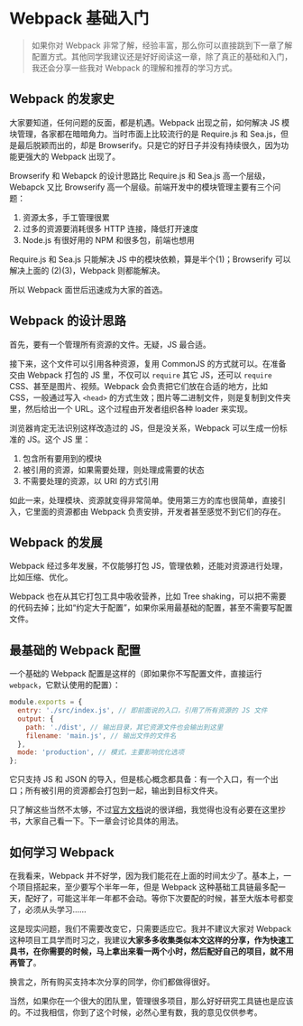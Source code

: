 Webpack 基础入门
========

> 如果你对 Webpack 非常了解，经验丰富，那么你可以直接跳到下一章了解配置方式。其他同学我建议还是好好阅读这一章，除了真正的基础和入门，我还会分享一些我对 Webpack 的理解和推荐的学习方式。

Webpack 的发家史
--------

大家要知道，任何问题的反面，都是机遇。Webpack 出现之前，如何解决 JS 模块管理，各家都在暗暗角力。当时市面上比较流行的是 Require.js 和 Sea.js，但是最后脱颖而出的，却是 Browserify。只是它的好日子并没有持续很久，因为功能更强大的 Webpack 出现了。

Browserify 和 Webapck 的设计思路比 Require.js 和 Sea.js 高一个层级，Webapck 又比 Browserify 高一个层级。前端开发中的模块管理主要有三个问题：

1. 资源太多，手工管理很累
2. 过多的资源要消耗很多 HTTP 连接，降低打开速度
3. Node.js 有很好用的 NPM 和很多包，前端也想用

Require.js 和 Sea.js 只能解决 JS 中的模块依赖，算是半个(1)；Browserify 可以解决上面的 (2)(3)，Webpack 则都能解决。

所以 Webpack 面世后迅速成为大家的首选。

Webpack 的设计思路
--------

首先，要有一个管理所有资源的文件。无疑，JS 最合适。

接下来，这个文件可以引用各种资源，复用 CommonJS 的方式就可以。在准备交由 Webpack 打包的 JS 里，不仅可以 `require` 其它 JS，还可以 `require` CSS、甚至是图片、视频。Webpack 会负责把它们放在合适的地方，比如 CSS，一般通过写入 `<head>` 的方式生效；图片等二进制文件，则是复制到文件夹里，然后给出一个 URL。这个过程由开发者组织各种 loader 来实现。

浏览器肯定无法识别这样改造过的 JS，但是没关系，Webpack 可以生成一份标准的 JS。这个 JS 里：

1. 包含所有要用到的模块
2. 被引用的资源，如果需要处理，则处理成需要的状态
3. 不需要处理的资源，以 URI 的方式引用

如此一来，处理模块、资源就变得非常简单。使用第三方的库也很简单，直接引入，它里面的资源都由 Webpack 负责安排，开发者甚至感觉不到它们的存在。

Webpack 的发展
--------

Webpack 经过多年发展，不仅能够打包 JS，管理依赖，还能对资源进行处理，比如压缩、优化。

Webpack 也在从其它打包工具中吸收营养，比如 Tree shaking，可以把不需要的代码去掉；比如“约定大于配置”，如果你采用最基础的配置，甚至不需要写配置文件。

最基础的 Webpack 配置
--------

一个基础的 Webpack 配置是这样的（即如果你不写配置文件，直接运行 `webpack`，它默认使用的配置）：

```js
module.exports = {
  entry: './src/index.js', // 即前面说的入口，引用了所有资源的 JS 文件
  output: {
    path: './dist', // 输出目录，其它资源文件也会输出到这里
    filename: 'main.js', // 输出文件的文件名
  },
  mode: 'production', // 模式，主要影响优化选项
};
```

它只支持 JS 和 JSON 的导入，但是核心概念都具备：有一个入口，有一个出口；所有被引用的资源都会打包到一起，输出到目标文件夹。

只了解这些当然不太够，不过[官方文档](https://webpack.js.org/concepts)说的很详细，我觉得也没有必要在这里抄书，大家自己看一下。下一章会讨论具体的用法。

如何学习 Webpack
--------

在我看来，Webpack 并不好学，因为我们能花在上面的时间太少了。基本上，一个项目搭起来，至少要写个半年一年，但是 Webpack 这种基础工具链最多配一天，配好了，可能这半年一年都不会动。等你下次要配的时候，甚至大版本号都变了，必须从头学习……

这是现实问题，我们不需要改变它，只需要适应它。我并不建议大家对 Webpack 这种项目工具学而时习之，我建议**大家多多收集类似本文这样的分享，作为快速工具书，在你需要的时候，马上拿出来看一两个小时，然后配好自己的项目，就不用再管了**。

换言之，所有购买支持本次分享的同学，你们都做得很好。

当然，如果你在一个很大的团队里，管理很多项目，那么好好研究工具链也是应该的。不过我相信，你到了这个时候，必然心里有数，我的意见仅供参考。
